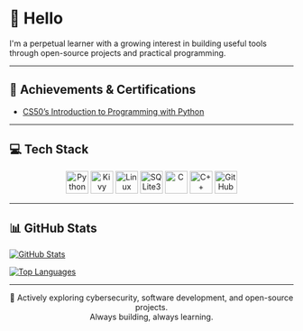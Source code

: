 # 👋 Hello

I'm a perpetual learner with a growing interest in building useful tools through open-source projects and practical programming.

---

## 🚀 Achievements & Certifications

- [CS50’s Introduction to Programming with Python](https://cs50.harvard.edu/certificates/1bddb4d1-4d91-4250-8a76-aaaa1cff9631)

---

## 💻 Tech Stack

<p align="center">
  <img src="https://raw.githubusercontent.com/marwin1991/profile-technology-icons/main/icons/python/python.svg" alt="Python" width="40" />
  <img src="https://raw.githubusercontent.com/marwin1991/profile-technology-icons/main/icons/kivy/kivy.svg" alt="Kivy" width="40" />
  <img src="https://raw.githubusercontent.com/marwin1991/profile-technology-icons/main/icons/linux/linux.svg" alt="Linux" width="40" />
  <img src="https://raw.githubusercontent.com/marwin1991/profile-technology-icons/main/icons/sqlite/sqlite.svg" alt="SQLite3" width="40" />
  <img src="https://raw.githubusercontent.com/marwin1991/profile-technology-icons/main/icons/c/c.svg" alt="C" width="40" />
  <img src="https://raw.githubusercontent.com/marwin1991/profile-technology-icons/main/icons/cplusplus/cplusplus.svg" alt="C++" width="40" />
  <img src="https://raw.githubusercontent.com/marwin1991/profile-technology-icons/main/icons/github/github.svg" alt="GitHub" width="40" />
</p>

---

## 📊 GitHub Stats

[![GitHub Stats](https://github-readme-stats.vercel.app/api?username=lv1-duck&show_icons=true&theme=tokyonight)](https://github.com/lv1-duck)

[![Top Languages](https://github-readme-stats.vercel.app/api/top-langs/?username=lv1-duck&layout=compact&theme=tokyonight)](https://github.com/lv1-duck)

---

<p align="center">
  🔭 Actively exploring cybersecurity, software development, and open-source projects.  
  <br>Always building, always learning.
</p>

